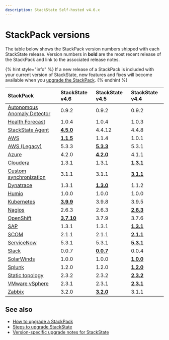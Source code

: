```yaml
---
description: StackState Self-hosted v4.6.x
---
```


# StackPack versions

The table below shows the StackPack version numbers shipped with each StackState release. Version numbers in **bold** are the most recent release of the StackPack and link to the associated release notes.

{% hint style="info" %}
If a new release of a StackPack is included with your current version of StackState, new features and fixes will become available when you [upgrade the StackPack](../../stackpacks/about-stackpacks.md#upgrade-a-stackpack).
{% endhint %}

| StackPack | StackState v4.6 | StackState v4.5 | StackState v4.4 |
| :--- | :--- | :--- | :--- |
| [Autonomous Anomaly Detector](../../stackpacks/add-ons/aad.md) | 0.9.2 | 0.9.2 | 0.9.2 |
| [Health Forecast](../../stackpacks/add-ons/health-forecast.md) | 1.0.4 | 1.0.4 | 1.0.3 |
| [StackState Agent](../../stackpacks/integrations/agent.md) | [**4.5.0**](../../stackpacks/integrations/agent.md#release-notes) | 4.4.12 | 4.4.8 |
| [AWS](../../stackpacks/integrations/aws/aws.md) | [**1.1.5**](../../stackpacks/integrations/aws/aws-legacy.md#release-notes) | 1.1.4 | 1.0.1 |
| [AWS \(Legacy\)](../../stackpacks/integrations/aws/aws-legacy.md) | 5.3.3 | [**5.3.3**](../../stackpacks/integrations/aws/aws-legacy.md#release-notes) | 5.3.1 |
| [Azure](../../stackpacks/integrations/azure.md) | 4.2.0 | [**4.2.0**](../../stackpacks/integrations/azure.md#release-notes) | 4.1.1 |
| [Cloudera](../../stackpacks/integrations/cloudera.md) | 1.3.1 | 1.3.1 | [**1.3.1**](../../stackpacks/integrations/cloudera.md#release-notes) |
| [Custom synchronization](../../stackpacks/integrations/customsync.md) | 3.1.1 | 3.1.1 | [**3.1.1**](https://github.com/StackVista/stackpack-autosync/blob/master/RELEASE.md) |
| [Dynatrace](../../stackpacks/integrations/dynatrace.md) | 1.3.1 | [**1.3.0**](../../stackpacks/integrations/dynatrace.md#release-notes) | 1.1.2 |
| [Humio](../../stackpacks/integrations/humio.md) | 1.0.0 | 1.0.0 | 1.0.0 |
| [Kubernetes](../../stackpacks/integrations/kubernetes.md) | [**3.9.9**](../../stackpacks/integrations/kubernetes.md#release-notes) | 3.9.8 | 3.9.5 |
| [Nagios](../../stackpacks/integrations/nagios.md) | 2.6.3 | 2.6.3 | [**2.6.3**](../../stackpacks/integrations/nagios.md#release-notes) |
| [OpenShift](../../stackpacks/integrations/openshift.md) | [**3.7.10**](../../stackpacks/integrations/openshift.md#release-notes) | 3.7.9 | 3.7.6 |
| [SAP](../../stackpacks/integrations/sap.md) | 1.3.1 | 1.3.1 | [**1.3.1**](https://github.com/StackVista/stackpack-sap/blob/master/src/main/stackpack/resources/RELEASE.md) |
| [SCOM](../../stackpacks/integrations/scom.md) | 2.1.1 | 2.1.1 | [**2.1.1**](../../stackpacks/integrations/scom.md#release-notes) |
| [ServiceNow](../../stackpacks/integrations/servicenow.md) | 5.3.1 | 5.3.1 | [**5.3.1**](../../stackpacks/integrations/servicenow.md#release-notes) |
| [Slack](/stackpacks/integrations/slack.md) | 0.0.7 | [**0.0.7**](/stackpacks/integrations/slack.md#release-notes) | 0.0.4 |
| [SolarWinds](../../stackpacks/integrations/solarwinds.md) | 1.0.0 | 1.0.0 | [**1.0.0**](../../stackpacks/integrations/solarwinds.md#release-notes) |
| [Splunk](../../stackpacks/integrations/splunk/splunk_stackpack.md) | 1.2.0 | 1.2.0 | [**1.2.0**](https://github.com/StackVista/stackpack-splunk/blob/master/RELEASE.md) |
| [Static topology](../../stackpacks/integrations/static_topology.md) | 2.3.2 | 2.3.2 | [**2.3.2**](../../stackpacks/integrations/static_topology.md#release-notes) |
| [VMware vSphere](../../stackpacks/integrations/vsphere.md) | 2.3.1 | 2.3.1 | [**2.3.1**](../../stackpacks/integrations/vsphere.md#release-notes) |
| [Zabbix](../../stackpacks/integrations/zabbix.md) | 3.2.0 | [**3.2.0**](../../stackpacks/integrations/zabbix.md#release-notes) | 3.1.1 |

## See also

* [How to upgrade a StackPack](../../stackpacks/about-stackpacks.md#upgrade-a-stackpack)
* [Steps to upgrade StackState](steps-to-upgrade.md)
* [Version-specific upgrade notes for StackState](version-specific-upgrade-instructions.md)

